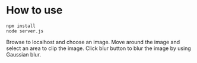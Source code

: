 # How to use
```
npm install
node server.js
```
Browse to localhost and choose an image.
Move around the image and select an area to clip the image.
Click blur button to blur the image by using Gaussian blur.
